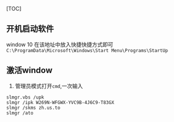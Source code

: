 [TOC]

## 开机启动软件
window 10 
在该地址中放入快捷快捷方式即可
`C:\ProgramData\Microsoft\Windows\Start Menu\Programs\StartUp`

## 激活window
1. 管理员模式打开`cmd`,一次输入
```
slmgr.vbs /upk
slmgr /ipk W269N-WFGWX-YVC9B-4J6C9-T83GX
slmgr /skms zh.us.to
slmgr /ato
```